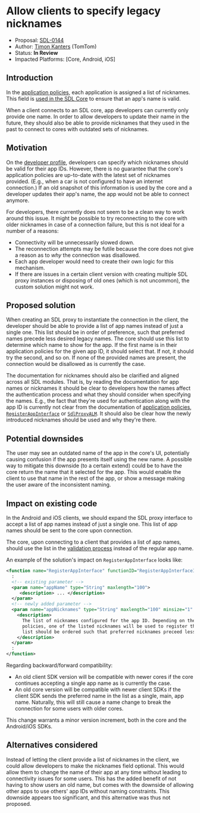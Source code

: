 # Allow clients to specify legacy nicknames

* Proposal: [SDL-0144](0144-app-nicknames.md)
* Author: [Timon Kanters](https://github.com/tvkanters) (TomTom)
* Status: **In Review**
* Impacted Platforms: [Core, Android, iOS]


## Introduction

In the [application policies](https://smartdevicelink.com/zh-hans/docs/sdl-server/master/policy-table/application-policies/), each application is assigned a list of nicknames. This field is [used in the SDL Core](https://github.com/smartdevicelink/sdl_core/blob/master/src/components/application_manager/src/commands/mobile/register_app_interface_request.cc#L925) to ensure that an app's name is valid.

When a client connects to an SDL core, app developers can currently only provide one name. In order to allow developers to update their name in the future, they should also be able to provide nicknames that they used in the past to connect to cores with outdated sets of nicknames.


## Motivation

On the [developer profile](https://www.smartdevicelink.com/profile/companies/), developers can specify which nicknames should be valid for their app IDs. However, there is no guarantee that the core's application policies are up-to-date with the latest set of nicknames provided. (E.g., when a car is not configured to have an internet connection.) If an old snapshot of this information is used by the core and a developer updates their app's name, the app would not be able to connect anymore.

For developers, there currently does not seem to be a clean way to work around this issue. It might be possible to try reconnecting to the core with older nicknames in case of a connection failure, but this is not ideal for a number of a reasons:
* Connectivity will be unnecessarily slowed down.
* The reconnection attempts may be futile because the core does not give a reason as to _why_ the connection was disallowed.
* Each app developer would need to create their own logic for this mechanism.
* If there are issues in a certain client version with creating multiple SDL proxy instances or disposing of old ones (which is not uncommon), the custom solution might not work.


## Proposed solution

When creating an SDL proxy to instantiate the connection in the client, the developer should be able to provide a list of app names instead of just a single one. This list should be in order of preference, such that preferred names precede less desired legacy names. The core should use this list to determine which name to show for the app. If the first name is in their application policies for the given app ID, it should select that. If not, it should try the second, and so on. If none of the provided names are present, the connection would be disallowed as is currently the case.

The documentation for nicknames should also be clarified and aligned across all SDL modules. That is, by reading the documentation for app names or nicknames it should be clear to developers how the names affect the authentication process and what they should consider when specifying the names. E.g., the fact that they're used for authentication along with the app ID is currently not clear from the documentation of [application policies](https://smartdevicelink.com/zh-hans/docs/sdl-server/master/policy-table/application-policies/), [`RegisterAppInterface`](https://www.smartdevicelink.com/en/docs/android/master/com/smartdevicelink/proxy/rpc/RegisterAppInterface/) or [`SdlProxyALM`](https://www.smartdevicelink.com/en/docs/android/master/com/smartdevicelink/proxy/SdlProxyALM/). It should also be clear how the newly introduced nicknames should be used and why they're there.


## Potential downsides

The user may see an outdated name of the app in the core's UI, potentially causing confusion if the app presents itself using the new name. A possible way to mitigate this downside (to a certain extend) could be to have the core return the name that it selected for the app. This would enable the client to use that name in the rest of the app, or show a message making the user aware of the inconsistent naming.


## Impact on existing code

In the Android and iOS clients, we should expand the SDL proxy interface to accept a list of app names instead of just a single one. This list of app names should be sent to the core upon connection.

The core, upon connecting to a client that provides a list of app names, should use the list in the [validation process](https://github.com/smartdevicelink/sdl_core/blob/master/src/components/application_manager/src/commands/mobile/register_app_interface_request.cc#L925) instead of the regular app name.

An example of the solution's impact on `RegisterAppInterface` looks like:
```xml
<function name="RegisterAppInterface" functionID="RegisterAppInterfaceID" messagetype="request">
  :
  <!-- existing parameter -->
  <param name="appName" type="String" maxlength="100">
     <description> ... </description>
  </param>
  <!-- newly added parameter -->
  <param name="appNicknames" type="String" maxlength="100" minsize="1" maxsize="100" array="true" mandatory="false">
    <description>
      The list of nicknames configured for the app ID. Depending on the head unit's stored
      policies, one of the listed nicknames will be used to register the application. The 
      list should be ordered such that preferred nicknames preceed less desireable names.
    </description>
  </param>
  :
</function>
```

Regarding backward/forward compatibility:
* An old client SDK version will be compatible with newer cores if the core continues accepting a single app name as is currently the case.
* An old core version will be compatible with newer client SDKs if the client SDK sends the preferred name in the list as a single, main, app name. Naturally, this will still cause a name change to break the connection for some users with older cores.

This change warrants a minor version increment, both in the core and the Android/iOS SDKs.


## Alternatives considered

Instead of letting the client provide a list of nicknames in the client, we could allow developers to make the nicknames field optional. This would allow them to change the name of their app at any time without leading to connectivity issues for some users. This has the added benefit of not having to show users an old name, but comes with the downside of allowing other apps to use others' app IDs without naming constraints. This downside appears too significant, and this alternative was thus not proposed.
